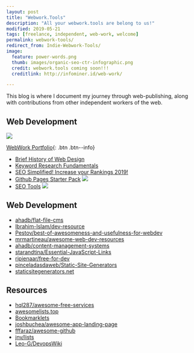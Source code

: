 ```yaml
---
layout: post
title: "Webwork.Tools"
description: "All your webwork.tools are belong to us!"
modified: 2019-05-21
tags: [freelance, independent, web-work, welcome]
permalink: webwork-tools/
redirect_from: Indie-Webwork-Tools/
image:
  feature: power-words.png
  thumb: images/organic-seo-ctr-infographic.png
  credit: webwork.tools coming soon!!!
  creditlink: http://infominer.id/web-work/

---
```


This blog is where I document my journey through web-publishing, along with contributions from other independent workers of the web.

## Web Development

![](https://i.imgur.com/iySrC4c.png)

[WebWork Portfolio](#web-development){: .btn .btn--info}

* <a href="https://www.csbtechemporium.com/web-design-history/" target="_blank">Brief History of Web Design</a>
* <a href="https://www.csbtechemporium.com/keyword-research-fundamentals/" target="_blank">Keyword Research Fundamentals</a>
* <a href="https://csbtechemporium.com/seo-simplified-2019" target="_blank">SEO Simplified! Increase your Rankings 2019!</a>
* [Github Pages Starter Pack](github-pages-starter-pack/)
[![](https://infominer.id/web-work/images/gh-pages-starter-pack.png)](https://infominer.id/web-work/github-pages-starter-pack/)
* [SEO Tools](https://infominer.id/seo-tools/)
[![](https://infominer.id/web-work/images/webwork-tools.jpg)](https://infominer.id/seo-tools/)





## Web Development
* [ahadb/flat-file-cms](https://github.com/ahadb/flat-file-cms)
* [Ibrahim-Islam/dev-resource](https://github.com/Ibrahim-Islam/dev-resource)
* [Pestov/best-of-awesomeness-and-usefulness-for-webdev](https://github.com/Pestov/best-of-awesomeness-and-usefulness-for-webdev)
* [mrmartineau/awesome-web-dev-resources](https://github.com/mrmartineau/awesome-web-dev-resources)
* [ahadb/content-management-systems](https://github.com/ahadb/content-management-systems)
* [starandtina/Essential-JavaScript-Links](https://github.com/starandtina/Essential-JavaScript-Links)
* [ripienaar/free-for-dev](https://github.com/ripienaar/free-for-dev)
* [pinceladasdaweb/Static-Site-Generators](https://github.com/pinceladasdaweb/Static-Site-Generators)
* [staticsitegenerators.net](https://staticsitegenerators.net)


## Resources

* [hql287/awesome-free-services](https://github.com/hql287/awesome-free-services)
* [awesomelists.top](https://awesomelists.top)
* [Bookmarklets](http://marklets.com/FAQ.aspx)
* [joshbuchea/awesome-app-landing-page](https://github.com/joshbuchea/awesome-app-landing-page)
* [fffaraz/awesome-github](https://github.com/fffaraz/awesome-github)
* [jnv/lists](https://github.com/jnv/lists)
* [Leo-G/DevopsWiki](https://github.com/Leo-G/DevopsWiki)


